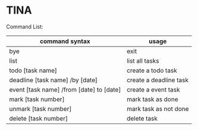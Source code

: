 # TINA

Command List:

| command syntax | usage |
|----------------| ----- |
| bye            | exit  |
| list           | list all tasks|
| todo [task name] | create a todo task|
|deadline [task name] /by [date] | create a deadline task|
|event [task name] /from [date] to [date] | create a event task|
| mark [task number] | mark task as done|
| unmark [task number] | mark task as not done|
|delete [task number] | delete task|


